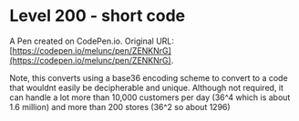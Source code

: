 # Level 200 - short code

A Pen created on CodePen.io. Original URL: [https://codepen.io/melunc/pen/ZENKNrG](https://codepen.io/melunc/pen/ZENKNrG).

Note, this converts using a base36 encoding scheme to convert to a code that wouldnt easily be decipherable and unique. Although not required, it can handle a lot more than 10,000 customers per day (36^4 which is about 1.6 million) and more than 200 stores (36^2 so about 1296)
